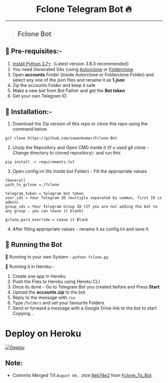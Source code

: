 <h1 align="center">Fclone Telegram Bot 🔥</h1> 

<hr>

> ## Fclone Bot

## 📗 Pre-requisites:-
1. [Install Python 3.7+](https://www.python.org/downloads/)（Latest version 3.8.3 recommended）
2. You need Generated SAs (using [Autorclone](https://github.com/sawankumar/AutoRclone) or [Folderclone](https://github.com/sawankumar/Folderclone)
3. Open **accounts** Folder (inside Autorclone or Folderclone Folder) and select any one of the json files and rename it as **1.json**
4. Zip the accounts Folder and keep it safe
5. Make a new bot from Bot Father and get the **Bot token**
6. Get your own Telegram ID.

## 📙 Installation:-
1. Download the Zip version of this repo or clone this repo using the command below
```
git clone https://github.com/sawankumar/Fclone-Bot
```
2. Unzip the Repository and Open CMD inside it (if u used git clone - Change directory to cloned repository)- and run this
```
pip install -r requirements.txt
```
3. Open config.ini (Its inside bot Folder) - Fill the appropriate values
```
[General]
path_to_gclone =./fclone

telegram_token = telegram bot token
user_ids = Your Telegram ID (multiple separated by commas, first ID is admin)
group_ids = Your Telegram Group ID (If you are not adding the bot to any group - you can leave it blank)

gclone_para_override = Leave it Blank
```
4. After filling appropriate values - rename it as config.ini and save it

## 🍎 Running the Bot
🔷 Running in your own System - `python fclone.py`

🔶 Running it in Heroku:-

1. Create one app in Heroku
2. Push the Files to Heroku using Heroku CLI
3. Once its done - Go to Telegram Bot you created before and Press **Start**
4. Upload the **accounts.zip** to the bot
5. Reply to the message with `/sa`
6. Type /`folders` and set your favourite Folders
7. Send or forward a message with a Google Drive link to the bot to start Copying...

# Deploy on Heroku

[![Deploy](https://www.herokucdn.com/deploy/button.svg)](https://heroku.com/deploy?template=https://github.com/sawankumar/Fclone-Bot/tree/master)


## Note:
- Commits Merged Till `August 04, 2020` [6eb74e2](https://github.com/roshanconnor123/Fclone_Tg_Bot/commits/master) from [Fclone_Tg_Bot](https://github.com/roshanconnor123/Fclone_Tg_Bot).

